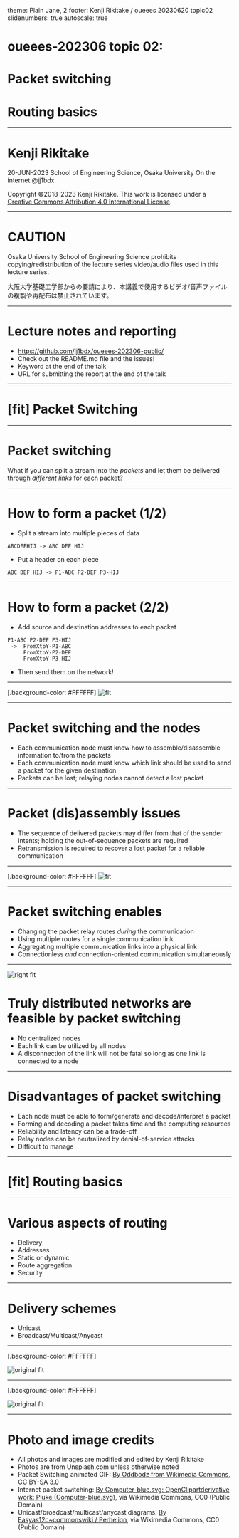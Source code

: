 theme: Plain Jane, 2
footer: Kenji Rikitake / oueees 20230620 topic02
slidenumbers: true
autoscale: true

# oueees-202306 topic 02:
# Packet switching
# Routing basics

<!-- Use Deckset 2.0, 16:9 aspect ratio -->

---

# Kenji Rikitake

20-JUN-2023
School of Engineering Science, Osaka University
On the internet
@jj1bdx

Copyright ©2018-2023 Kenji Rikitake.
This work is licensed under a [Creative Commons Attribution 4.0 International License](https://creativecommons.org/licenses/by/4.0/).

---

# CAUTION

Osaka University School of Engineering Science prohibits copying/redistribution of the lecture series video/audio files used in this lecture series.

大阪大学基礎工学部からの要請により、本講義で使用するビデオ/音声ファイルの複製や再配布は禁止されています。

---

# Lecture notes and reporting

* <https://github.com/jj1bdx/oueees-202306-public/>
* Check out the README.md file and the issues!
* Keyword at the end of the talk
* URL for submitting the report at the end of the talk

---

# [fit] Packet Switching

---


# Packet switching

What if you can split a stream into the *packets* and let them be delivered through *different links* for each packet?

---

# How to form a packet (1/2)

* Split a stream into multiple pieces of data

```
ABCDEFHIJ -> ABC DEF HIJ
```

* Put a header on each piece

```
ABC DEF HIJ -> P1-ABC P2-DEF P3-HIJ
```

---

# How to form a packet (2/2)

* Add source and destination addresses to each packet

```
P1-ABC P2-DEF P3-HIJ
 ->  FromXtoY-P1-ABC
     FromXtoY-P2-DEF
     FromXtoY-P3-HIJ
```

* Then send them on the network!

---

<!-- animated gif -->
[.background-color: #FFFFFF]
![fit](Packet_Switching.gif)

---

# Packet switching and the nodes

* Each communication node must know how to assemble/disassemble information to/from the packets
* Each communication node must know which link should be used to send a packet for the given destination
* Packets can be lost; relaying nodes cannot detect a lost packet

---

# Packet (dis)assembly issues

* The sequence of delivered packets may differ from that of the sender intents; holding the out-of-sequence packets are required
* Retransmission is required to recover a lost packet for a reliable communication

---

[.background-color: #FFFFFF]
![fit](internet-packetswitching.jpg)

---

# Packet switching enables

* Changing the packet relay routes *during* the communication
* Using multiple routes for a single communication link
* Aggregating multiple communication links into a physical link
* Connectionless *and* connection-oriented communication simultaneously

---

![right fit](network-distributed.png)

# Truly distributed networks are feasible by packet switching

* No centralized nodes
* Each link can be utilized by all nodes
* A disconnection of the link will not be fatal so long as one link is connected to a node

---

# Disadvantages of packet switching

* Each node must be able to form/generate and decode/interpret a packet
* Forming and decoding a packet takes time and the computing resources
* Reliability and latency can be a trade-off
* Relay nodes can be neutralized by denial-of-service attacks
* Difficult to manage

---

# [fit] Routing basics

---

# Various aspects of routing

* Delivery
* Addresses
* Static or dynamic
* Route aggregation
* Security

---

# Delivery schemes

* Unicast
* Broadcast/Multicast/Anycast

---
[.background-color: #FFFFFF]

![original fit](unicast.jpg)

---
[.background-color: #FFFFFF]

![original fit](broadcast-multicast-anycast.jpg)

---

# Photo and image credits

* All photos and images are modified and edited by Kenji Rikitake
* Photos are from Unsplash.com unless otherwise noted
* Packet Switching animated GIF: [By Oddbodz from Wikimedia Commons](https://upload.wikimedia.org/wikipedia/commons/f/f6/Packet_Switching.gif), CC BY-SA 3.0
* Internet packet switching: [By Computer-blue.svg: OpenClipartderivative work: Pluke (Computer-blue.svg)](https://upload.wikimedia.org/wikipedia/commons/c/c0/CPT-internet-packetswitching.svg), via Wikimedia Commons, CC0 (Public Domain)
* Unicast/broadcast/multicast/anycast diagrams: [By Easyas12c~commonswiki / Perhelion](https://en.wikipedia.org/wiki/Routing#/media/File:Cast.svg), via Wikimedia Commons, CC0 (Public Domain)


<!--
Local Variables:
mode: markdown
coding: utf-8
End:
-->
